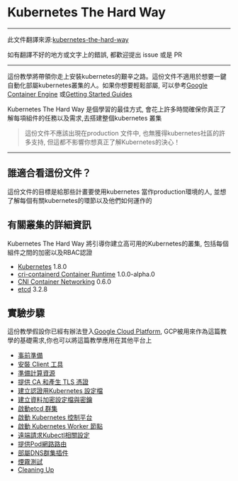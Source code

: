 # Kubernetes The Hard Way

---
此文件翻譯來源:[kubernetes-the-hard-way](https://github.com/kelseyhightower/kubernetes-the-hard-way)

如有翻譯不好的地方或文字上的錯誤, 都歡迎提出 issue 或是 PR

---

這份教學將帶領你走上安裝kubernetes的艱辛之路。這份文件不適用於想要一鍵自動化部屬kubernetes叢集的人。如果你想要輕鬆部屬, 可以參考[Google Container Engine](https://cloud.google.com/container-engine) 或[Getting Started Guides](http://kubernetes.io/docs/getting-started-guides/)

Kubernetes The Hard Way 是個學習的最佳方式, 會花上許多時間確保你真正了解每項組件的任務以及需求,去搭建整個kubernetes 叢集
> 這份文件不應該出現在production 文件中, 也無獲得kubernetes社區的許多支持, 但這都不影響你想真正了解Kubernetes的決心！

---

## 誰適合看這份文件？
這份文件的目標是給那些計畫要使用kubernetes 當作production環境的人, 並想了解每個有關kubernetes的環節以及他們如何運作的

## 有關叢集的詳細資訊
Kubernetes The Hard Way 將引導你建立高可用的Kubernetes的叢集, 包括每個組件之間的加密以及RBAC認證

* [Kubernetes](https://github.com/kubernetes/kubernetes) 1.8.0
* [cri-containerd Container Runtime](https://github.com/kubernetes-incubator/cri-containerd) 1.0.0-alpha.0
* [CNI Container Networking](https://github.com/containernetworking/cni) 0.6.0
* [etcd](https://github.com/coreos/etcd) 3.2.8

## 實驗步驟

這份教學假設你已經有辦法登入[Google Cloud Platform](https://cloud.google.com), GCP被用來作為這篇教學的基礎需求,你也可以將這篇教學應用在其他平台上

* [事前準備](docs/01-prerequisites.md)
* [安裝 Client 工具](docs/02-client-tools.md)
* [準備計算資源](docs/03-compute-resources.md)
* [提供 CA 和產生 TLS 憑證](docs/04-certificate-authority.md)
* [建立認證用Kubernetes 設定檔](docs/05-kubernetes-configuration-files.md)
* [建立資料加密設定檔與密鑰](docs/06-data-encryption-keys.md)
* [啟動etcd 群集](docs/07-bootstrapping-etcd.md)
* [啟動 Kubernetes 控制平台](docs/08-bootstrapping-kubernetes-controllers.md)
* [啟動 Kubernetes Worker 節點](docs/09-bootstrapping-kubernetes-workers.md)
* [遠端請求Kubectl相關設定](docs/10-configuring-kubectl.md)
* [提供Pod網路路由](docs/11-pod-network-routes.md)
* [部屬DNS群集插件](docs/12-dns-addon.md)
* [煙霧測試](docs/13-smoke-test.md)
* [Cleaning Up](docs/14-cleanup.md)
